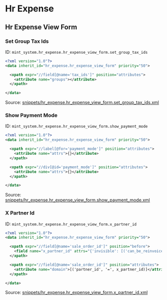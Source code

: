 # Hr Expense
## Hr Expense View Form  
### Set Group Tax Ids  
ID: `mint_system.hr_expense.hr_expense_view_form.set_group_tax_ids`  
```xml
<?xml version="1.0"?>
<data inherit_id="hr_expense.hr_expense_view_form" priority="50">

  <xpath expr="//field[@name='tax_ids']" position="attributes">
    <attribute name="groups"></attribute>
  </xpath>

</data>

```
Source: [snippets/hr_expense.hr_expense_view_form.set_group_tax_ids.xml](https://github.com/Mint-System/Odoo-Build/tree/16.0/snippets/hr_expense.hr_expense_view_form.set_group_tax_ids.xml)

### Show Payment Mode  
ID: `mint_system.hr_expense.hr_expense_view_form.show_payment_mode`  
```xml
<?xml version="1.0"?>
<data inherit_id="hr_expense.hr_expense_view_form" priority="50">

  <xpath expr="//label[@for='payment_mode']" position="attributes">
    <attribute name="attrs">{}</attribute>
  </xpath>

  <xpath expr="//div[@id='payment_mode']" position="attributes">
    <attribute name="attrs">{}</attribute>
  </xpath>

</data>

```
Source: [snippets/hr_expense.hr_expense_view_form.show_payment_mode.xml](https://github.com/Mint-System/Odoo-Build/tree/16.0/snippets/hr_expense.hr_expense_view_form.show_payment_mode.xml)

### X Partner Id  
ID: `mint_system.hr_expense.hr_expense_view_form.x_partner_id`  
```xml
<?xml version="1.0"?>
<data inherit_id="hr_expense.hr_expense_view_form" priority="50">

  <xpath expr="//field[@name='sale_order_id']" position="before">
    <field name="x_partner_id" attrs="{'invisible': [('can_be_reinvoiced', '=', False)], 'readonly': [('sheet_is_editable', '=', False)]}" options="{'no_open': True, 'no_create': True, 'no_edit': True}" domain="[('is_company', '=', True)]" />
  </xpath>

  <xpath expr="//field[@name='sale_order_id']" position="attributes">
    <attribute name="domain">[('partner_id', '=', x_partner_id)]</attribute>
  </xpath>

</data>

```
Source: [snippets/hr_expense.hr_expense_view_form.x_partner_id.xml](https://github.com/Mint-System/Odoo-Build/tree/16.0/snippets/hr_expense.hr_expense_view_form.x_partner_id.xml)

